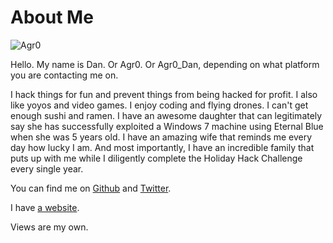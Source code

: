 # About Me

![Agr0](/img/agr0.png)

Hello. My name is Dan. Or Agr0. Or Agr0_Dan, depending on what platform you are contacting me on.

I hack things for fun and prevent things from being hacked for profit. I also like yoyos and video games. I enjoy coding and flying drones. I can't get enough sushi and ramen. I have an awesome daughter that can legitimately say she has successfully exploited a Windows 7 machine using Eternal Blue when she was 5 years old. I have an amazing wife that reminds me every day how lucky I am. And most importantly, I have an incredible family that puts up with me while I diligently complete the Holiday Hack Challenge every single year.

You can find me on [Github](https://github.com/AgroDan) and [Twitter](https://twitter.com/agr0dan).

I have [a website](https://agrohacksstuff.io).

Views are my own.